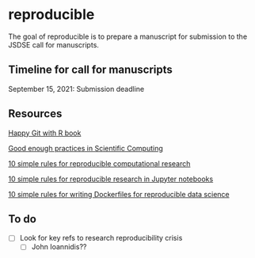 
<!-- README.md is generated from README.Rmd. Please edit that file -->

# reproducible

<!-- badges: start -->
<!-- badges: end -->

The goal of reproducible is to prepare a manuscript for submission to
the JSDSE call for manuscripts.

## Timeline for call for manuscripts

September 15, 2021: Submission deadline

## Resources

[Happy Git with R book](https://happygitwithr.com)

[Good enough practices in Scientific
Computing](https://journals.plos.org/ploscompbiol/article?id=10.1371/journal.pcbi.1005510)

[10 simple rules for reproducible computational
research](https://journals.plos.org/ploscompbiol/article?id=10.1371/journal.pcbi.1003285)

[10 simple rules for reproducible research in Jupyter
notebooks](https://arxiv.org/abs/1810.08055)

[10 simple rules for writing Dockerfiles for reproducible data
science](https://journals.plos.org/ploscompbiol/article?id=10.1371/journal.pcbi.1008316)

## To do

-   [ ] Look for key refs to research reproducibility crisis
    -   [ ] John Ioannidis??
